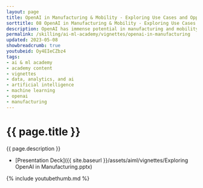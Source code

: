 ```yaml
---
layout: page
title: OpenAI in Manufacturing & Mobility - Exploring Use Cases and Opportunities
sorttitle: 08 OpenAI in Manufacturing & Mobility - Exploring Use Cases and Opportunities
description: OpenAI has immense potential in manufacturing and mobility, leveraging machine learning and natural language processing to improve decision-making, automate processes, and reduce costs. OpenAI can identify patterns and trends to help gain valuable insights and stay ahead of the curve, with use cases such as predictive maintenance, quality control, and supply chain optimization. This technology can also improve safety and efficiency of transportation systems, and enable the development of autonomous vehicles. This video explores the potential of OpenAI in manufacturing and mobility, highlighting how this technology can drive innovation in the industry. As these industries continue to evolve and adopt new technologies, OpenAI offers a powerful tool for companies looking to stay competitive and meet the demands of the modern marketplace.
permalink: /skilling/ai-ml-academy/vignettes/openai-in-manufacturing
updated: 2023-05-08
showbreadcrumb: true
youtubeid: Oy4EIeCZbz4
tags: 
- ai & ml academy
- academy content
- vignettes
- data, analytics, and ai
- artificial intelligence
- machine learning
- openai
- manufacturing
---
```


# {{ page.title }}

{{ page.description }}

* [Presentation Deck]({{ site.baseurl }}/assets/aiml/vignettes/Exploring OpenAI in Manufacturing.pptx)

{% include youtubethumb.md %}